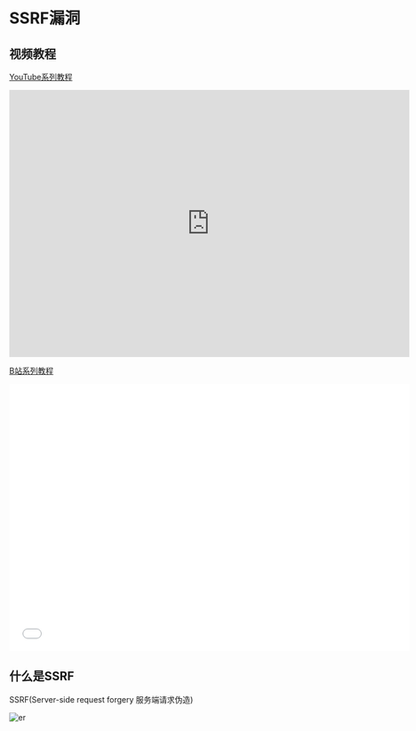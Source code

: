 # SSRF漏洞

## 视频教程

[YouTube系列教程](https://www.youtube.com/watch?v=0GojEMqJqLs&list=PLgZqc0esdeS8aR-rGM6rOHH7VaY8JvK8D)
<iframe width="720px" height="480px" src="https://www.youtube.com/embed/0GojEMqJqLs" title="YouTube video player" frameborder="0" allow="accelerometer; autoplay; clipboard-write; encrypted-media; gyroscope; picture-in-picture" allowfullscreen></iframe>


[B站系列教程](https://www.bilibili.com/medialist/play/282616786?from=space&business=space_series&business_id=2061143&desc=1&spm_id_from=333.999.0.0)
<iframe src="//player.bilibili.com/player.html?aid=422278182&bvid=BV1N3411t7dB&cid=459808051&page=1"  frameborder="no"  allowfullscreen="true" style="width:720px;height:480px"> 
</iframe>

<DocsAD/>

## 什么是SSRF

SSRF(Server-side request forgery 服务端请求伪造) 

![er](/imgs/web/ssrf/1.png)